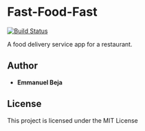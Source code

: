 # Fast-Food-Fast

[![Build Status](https://travis-ci.org/EmmanuelBeja/Fast-Food-Fast.svg?branch=160341465-allorders)](https://travis-ci.org/EmmanuelBeja/Fast-Food-Fast)

A food delivery service app for a restaurant.

## Author

* **Emmanuel Beja**


## License

This project is licensed under the MIT License
